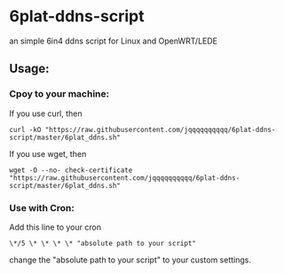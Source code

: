 # 6plat-ddns-script
an simple 6in4 ddns script for Linux and OpenWRT/LEDE

## Usage:

### Cpoy to your machine:

If you use curl, then

`curl -kO "https://raw.githubusercontent.com/jqqqqqqqqqq/6plat-ddns-script/master/6plat_ddns.sh"`

If you use wget, then

`wget -O --no- check-certificate "https://raw.githubusercontent.com/jqqqqqqqqqq/6plat-ddns-script/master/6plat_ddns.sh"`

### Use with Cron:

Add this line to your cron

`\*/5 \* \* \* \* "absolute path to your script"`

change the "absolute path to your script" to your custom settings.
